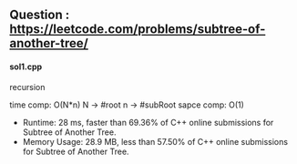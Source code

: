 ## Question : https://leetcode.com/problems/subtree-of-another-tree/

#### sol1.cpp
recursion

time comp: O(N*n) N -> #root n -> #subRoot
sapce comp: O(1)

* Runtime: 28 ms, faster than 69.36% of C++ online submissions for Subtree of Another Tree.
* Memory Usage: 28.9 MB, less than 57.50% of C++ online submissions for Subtree of Another Tree.
